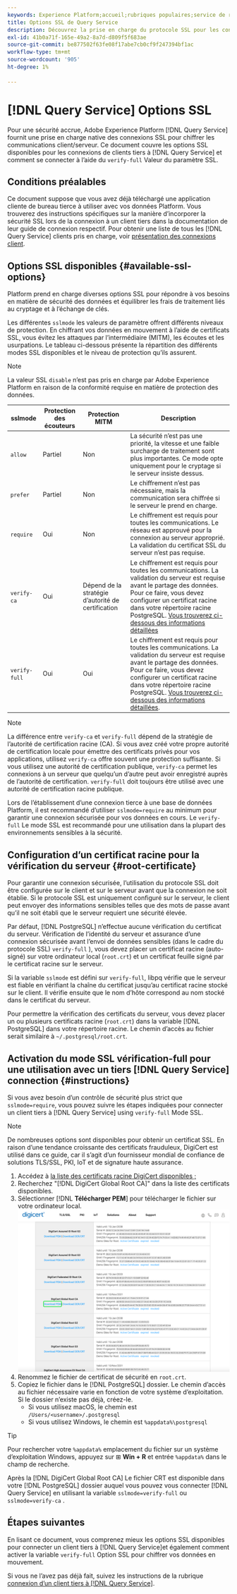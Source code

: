 ```yaml
---
keywords: Experience Platform;accueil;rubriques populaires;service de requête;service de requête;se connecter;se connecter au service de requête;SSL;ssl;sslmode;
title: Options SSL de Query Service
description: Découvrez la prise en charge du protocole SSL pour les connexions tierces à Adobe Experience Platform Query Service et comment vous connecter à l’aide du mode SSL vérification-full.
exl-id: 41b0a71f-165e-49a2-8a7d-d809f5f683ae
source-git-commit: be877502f63fe08f17abe7cb0cf9f247394bf1ac
workflow-type: tm+mt
source-wordcount: '905'
ht-degree: 1%

---
```


# [!DNL Query Service] Options SSL

Pour une sécurité accrue, Adobe Experience Platform [!DNL Query Service] fournit une prise en charge native des connexions SSL pour chiffrer les communications client/serveur. Ce document couvre les options SSL disponibles pour les connexions de clients tiers à [!DNL Query Service] et comment se connecter à l’aide du `verify-full` Valeur du paramètre SSL.

## Conditions préalables

Ce document suppose que vous avez déjà téléchargé une application cliente de bureau tierce à utiliser avec vos données Platform. Vous trouverez des instructions spécifiques sur la manière d’incorporer la sécurité SSL lors de la connexion à un client tiers dans la documentation de leur guide de connexion respectif. Pour obtenir une liste de tous les [!DNL Query Service] clients pris en charge, voir [présentation des connexions client](./overview.md).

## Options SSL disponibles {#available-ssl-options}

Platform prend en charge diverses options SSL pour répondre à vos besoins en matière de sécurité des données et équilibrer les frais de traitement liés au cryptage et à l’échange de clés.

Les différentes `sslmode` les valeurs de paramètre offrent différents niveaux de protection. En chiffrant vos données en mouvement à l’aide de certificats SSL, vous évitez les attaques par l’intermédiaire (MITM), les écoutes et les usurpations. Le tableau ci-dessous présente la répartition des différents modes SSL disponibles et le niveau de protection qu’ils assurent.

>[!NOTE]
>
> La valeur SSL `disable` n’est pas pris en charge par Adobe Experience Platform en raison de la conformité requise en matière de protection des données.

| sslmode | Protection des écouteurs | Protection MITM | Description |
|---|---|---|---|
| `allow` | Partiel | Non | La sécurité n’est pas une priorité, la vitesse et une faible surcharge de traitement sont plus importantes. Ce mode opte uniquement pour le cryptage si le serveur insiste dessus. |
| `prefer` | Partiel | Non | Le chiffrement n’est pas nécessaire, mais la communication sera chiffrée si le serveur le prend en charge. |
| `require` | Oui | Non | Le chiffrement est requis pour toutes les communications. Le réseau est approuvé pour la connexion au serveur approprié. La validation du certificat SSL du serveur n’est pas requise. |
| `verify-ca` | Oui | Dépend de la stratégie d’autorité de certification | Le chiffrement est requis pour toutes les communications. La validation du serveur est requise avant le partage des données. Pour ce faire, vous devez configurer un certificat racine dans votre répertoire racine PostgreSQL. [Vous trouverez ci-dessous des informations détaillées](#instructions) |
| `verify-full` | Oui | Oui | Le chiffrement est requis pour toutes les communications. La validation du serveur est requise avant le partage des données. Pour ce faire, vous devez configurer un certificat racine dans votre répertoire racine PostgreSQL. [Vous trouverez ci-dessous des informations détaillées](#instructions). |

>[!NOTE]
>
>La différence entre `verify-ca` et `verify-full` dépend de la stratégie de l’autorité de certification racine (CA). Si vous avez créé votre propre autorité de certification locale pour émettre des certificats privés pour vos applications, utilisez `verify-ca` offre souvent une protection suffisante. Si vous utilisez une autorité de certification publique, `verify-ca` permet les connexions à un serveur que quelqu’un d’autre peut avoir enregistré auprès de l’autorité de certification. `verify-full` doit toujours être utilisé avec une autorité de certification racine publique.

Lors de l’établissement d’une connexion tierce à une base de données Platform, il est recommandé d’utiliser `sslmode=require` au minimum pour garantir une connexion sécurisée pour vos données en cours. Le `verify-full` Le mode SSL est recommandé pour une utilisation dans la plupart des environnements sensibles à la sécurité.

## Configuration d’un certificat racine pour la vérification du serveur {#root-certificate}

Pour garantir une connexion sécurisée, l’utilisation du protocole SSL doit être configurée sur le client et sur le serveur avant que la connexion ne soit établie. Si le protocole SSL est uniquement configuré sur le serveur, le client peut envoyer des informations sensibles telles que des mots de passe avant qu’il ne soit établi que le serveur requiert une sécurité élevée.

Par défaut, [!DNL PostgreSQL] n’effectue aucune vérification du certificat du serveur. Vérification de l’identité du serveur et assurance d’une connexion sécurisée avant l’envoi de données sensibles (dans le cadre du protocole SSL) `verify-full` ), vous devez placer un certificat racine (auto-signé) sur votre ordinateur local (`root.crt`) et un certificat feuille signé par le certificat racine sur le serveur.

Si la variable `sslmode` est défini sur `verify-full`, libpq vérifie que le serveur est fiable en vérifiant la chaîne du certificat jusqu’au certificat racine stocké sur le client. Il vérifie ensuite que le nom d’hôte correspond au nom stocké dans le certificat du serveur.

Pour permettre la vérification des certificats du serveur, vous devez placer un ou plusieurs certificats racine (`root.crt`) dans la variable [!DNL PostgreSQL] dans votre répertoire racine. Le chemin d’accès au fichier serait similaire à `~/.postgresql/root.crt`.

## Activation du mode SSL vérification-full pour une utilisation avec un tiers [!DNL Query Service] connection {#instructions}

Si vous avez besoin d’un contrôle de sécurité plus strict que `sslmode=require`, vous pouvez suivre les étapes indiquées pour connecter un client tiers à [!DNL Query Service] using `verify-full` Mode SSL.

>[!NOTE]
>
>De nombreuses options sont disponibles pour obtenir un certificat SSL. En raison d’une tendance croissante des certificats frauduleux, DigiCert est utilisé dans ce guide, car il s’agit d’un fournisseur mondial de confiance de solutions TLS/SSL, PKI, IoT et de signature haute assurance.

1. Accédez à [la liste des certificats racine DigiCert disponibles ;](https://www.digicert.com/kb/digicert-root-certificates.htm)
1. Recherchez &quot;[!DNL DigiCert Global Root CA]&quot; dans la liste des certificats disponibles.
1. Sélectionner [!DNL **Télécharger PEM**] pour télécharger le fichier sur votre ordinateur local.
   ![La liste des certificats racine DigiCert disponibles avec l’option Télécharger PEM mise en surbrillance.](../images/clients/ssl-modes/digicert.png)
1. Renommez le fichier de certificat de sécurité en `root.crt`.
1. Copiez le fichier dans le [!DNL PostgreSQL] dossier. Le chemin d’accès au fichier nécessaire varie en fonction de votre système d’exploitation. Si le dossier n’existe pas déjà, créez-le.
   - Si vous utilisez macOS, le chemin est `/Users/<username>/.postgresql`
   - Si vous utilisez Windows, le chemin est `%appdata%\postgresql`

>[!TIP]
>
>Pour rechercher votre `%appdata%` emplacement du fichier sur un système d’exploitation Windows, appuyez sur ⊞ **Win + R** et entrée `%appdata%` dans le champ de recherche.

Après la [!DNL DigiCert Global Root CA] Le fichier CRT est disponible dans votre [!DNL PostgreSQL] dossier auquel vous pouvez vous connecter [!DNL Query Service] en utilisant la variable `sslmode=verify-full` ou `sslmode=verify-ca` .

## Étapes suivantes

En lisant ce document, vous comprenez mieux les options SSL disponibles pour connecter un client tiers à [!DNL Query Service]et également comment activer la variable `verify-full` Option SSL pour chiffrer vos données en mouvement.

Si vous ne l’avez pas déjà fait, suivez les instructions de la rubrique [connexion d’un client tiers à [!DNL Query Service]](./overview.md).
